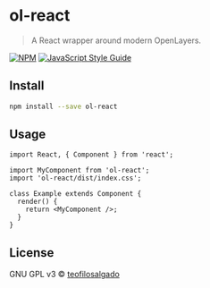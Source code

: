 # ol-react

> A React wrapper around modern OpenLayers.

[![NPM](https://img.shields.io/npm/v/ol-react.svg)](https://www.npmjs.com/package/ol-react) [![JavaScript Style Guide](https://img.shields.io/badge/code_style-standard-brightgreen.svg)](https://standardjs.com)

## Install

```bash
npm install --save ol-react
```

## Usage

```tsx
import React, { Component } from 'react';

import MyComponent from 'ol-react';
import 'ol-react/dist/index.css';

class Example extends Component {
  render() {
    return <MyComponent />;
  }
}
```

## License

GNU GPL v3 © [teofilosalgado](https://github.com/teofilosalgado)

